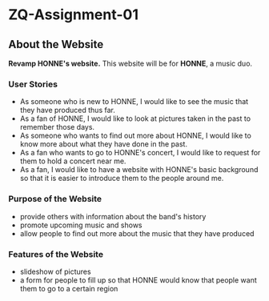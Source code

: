 # ZQ-Assignment-01

## About the Website

**Revamp HONNE's website.**
This website will be for **HONNE**, a music duo.

### User Stories
- As someone who is new to HONNE, I would like to see the music that they have produced thus far.
- As a fan of HONNE, I would like to look at pictures taken in the past to remember those days.
- As someone who wants to find out more about HONNE, I would like to know more about what they have done in the past.
- As a fan who wants to go to HONNE's concert, I would like to request for them to hold a concert near me.
- As a fan, I would like to have a website with HONNE's basic background so that it is easier to introduce them to the people around me.

### Purpose of the Website
- provide others with information about the band's history
- promote upcoming music and shows
- allow people to find out more about the music that they have produced

### Features of the Website
- slideshow of pictures
- a form for people to fill up so that HONNE would know that people want them to go to a certain region